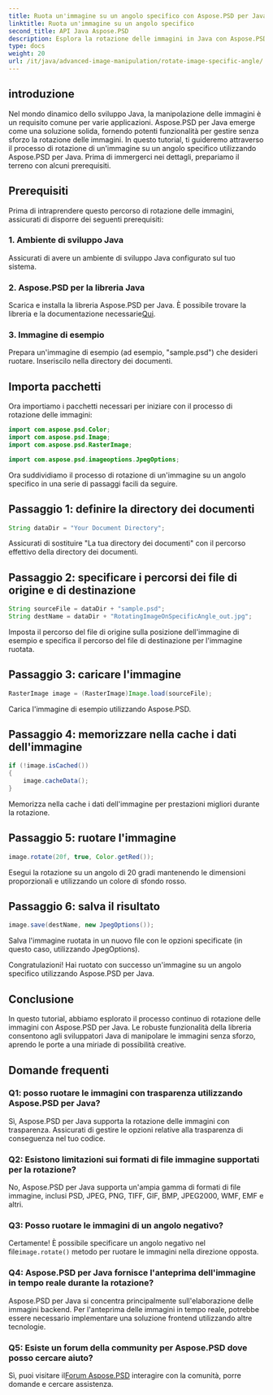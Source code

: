 ```yaml
---
title: Ruota un'immagine su un angolo specifico con Aspose.PSD per Java
linktitle: Ruota un'immagine su un angolo specifico
second_title: API Java Aspose.PSD
description: Esplora la rotazione delle immagini in Java con Aspose.PSD per Java. Ruota le immagini senza sforzo su angolazioni specifiche.
type: docs
weight: 20
url: /it/java/advanced-image-manipulation/rotate-image-specific-angle/
---
```

## introduzione

Nel mondo dinamico dello sviluppo Java, la manipolazione delle immagini è un requisito comune per varie applicazioni. Aspose.PSD per Java emerge come una soluzione solida, fornendo potenti funzionalità per gestire senza sforzo la rotazione delle immagini. In questo tutorial, ti guideremo attraverso il processo di rotazione di un'immagine su un angolo specifico utilizzando Aspose.PSD per Java. Prima di immergerci nei dettagli, prepariamo il terreno con alcuni prerequisiti.

## Prerequisiti

Prima di intraprendere questo percorso di rotazione delle immagini, assicurati di disporre dei seguenti prerequisiti:

### 1. Ambiente di sviluppo Java
Assicurati di avere un ambiente di sviluppo Java configurato sul tuo sistema.

### 2. Aspose.PSD per la libreria Java
 Scarica e installa la libreria Aspose.PSD per Java. È possibile trovare la libreria e la documentazione necessarie[Qui](https://reference.aspose.com/psd/java/).

### 3. Immagine di esempio
Prepara un'immagine di esempio (ad esempio, "sample.psd") che desideri ruotare. Inseriscilo nella directory dei documenti.

## Importa pacchetti

Ora importiamo i pacchetti necessari per iniziare con il processo di rotazione delle immagini:

```java
import com.aspose.psd.Color;
import com.aspose.psd.Image;
import com.aspose.psd.RasterImage;

import com.aspose.psd.imageoptions.JpegOptions;
```

Ora suddividiamo il processo di rotazione di un'immagine su un angolo specifico in una serie di passaggi facili da seguire.

## Passaggio 1: definire la directory dei documenti

```java
String dataDir = "Your Document Directory";
```

Assicurati di sostituire "La tua directory dei documenti" con il percorso effettivo della directory dei documenti.

## Passaggio 2: specificare i percorsi dei file di origine e di destinazione

```java
String sourceFile = dataDir + "sample.psd";
String destName = dataDir + "RotatingImageOnSpecificAngle_out.jpg";
```

Imposta il percorso del file di origine sulla posizione dell'immagine di esempio e specifica il percorso del file di destinazione per l'immagine ruotata.

## Passaggio 3: caricare l'immagine

```java
RasterImage image = (RasterImage)Image.load(sourceFile);
```

Carica l'immagine di esempio utilizzando Aspose.PSD.

## Passaggio 4: memorizzare nella cache i dati dell'immagine

```java
if (!image.isCached())
{
    image.cacheData();
}
```

Memorizza nella cache i dati dell'immagine per prestazioni migliori durante la rotazione.

## Passaggio 5: ruotare l'immagine

```java
image.rotate(20f, true, Color.getRed());
```

Esegui la rotazione su un angolo di 20 gradi mantenendo le dimensioni proporzionali e utilizzando un colore di sfondo rosso.

## Passaggio 6: salva il risultato

```java
image.save(destName, new JpegOptions());
```

Salva l'immagine ruotata in un nuovo file con le opzioni specificate (in questo caso, utilizzando JpegOptions).

Congratulazioni! Hai ruotato con successo un'immagine su un angolo specifico utilizzando Aspose.PSD per Java.

## Conclusione

In questo tutorial, abbiamo esplorato il processo continuo di rotazione delle immagini con Aspose.PSD per Java. Le robuste funzionalità della libreria consentono agli sviluppatori Java di manipolare le immagini senza sforzo, aprendo le porte a una miriade di possibilità creative.

## Domande frequenti

### Q1: posso ruotare le immagini con trasparenza utilizzando Aspose.PSD per Java?

Sì, Aspose.PSD per Java supporta la rotazione delle immagini con trasparenza. Assicurati di gestire le opzioni relative alla trasparenza di conseguenza nel tuo codice.

### Q2: Esistono limitazioni sui formati di file immagine supportati per la rotazione?

No, Aspose.PSD per Java supporta un'ampia gamma di formati di file immagine, inclusi PSD, JPEG, PNG, TIFF, GIF, BMP, JPEG2000, WMF, EMF e altri.

### Q3: Posso ruotare le immagini di un angolo negativo?

 Certamente! È possibile specificare un angolo negativo nel file`image.rotate()` metodo per ruotare le immagini nella direzione opposta.

### Q4: Aspose.PSD per Java fornisce l'anteprima dell'immagine in tempo reale durante la rotazione?

Aspose.PSD per Java si concentra principalmente sull'elaborazione delle immagini backend. Per l'anteprima delle immagini in tempo reale, potrebbe essere necessario implementare una soluzione frontend utilizzando altre tecnologie.

### Q5: Esiste un forum della community per Aspose.PSD dove posso cercare aiuto?

 Sì, puoi visitare il[Forum Aspose.PSD](https://forum.aspose.com/c/psd/34) interagire con la comunità, porre domande e cercare assistenza.